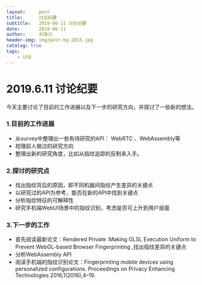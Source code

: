 ```yaml
---
layout:     post
title:      讨论纪要
subtitle:   2019-06-11 讨论纪要
date:       2019-06-11
author:     刘淘沙
header-img: img/post-bg-2015.jpg
catalog: true
tags:
    - 讨论
---
```


# 2019.6.11 讨论纪要



今天主要讨论了目前的工作进展以及下一步的研究方向，并探讨了一些新的想法。

  
### 1.目前的工作进展

 - 从survey中整理出一些有待研究的API：	WebRTC 、WebAssembly等
  - 梳理前人做过的研究方向
  - 整理出新的研究角度，比如从指纹追踪的反制来入手。

### 2.探讨的研究点
 - 找出指纹背后的原因，即不同机器间指纹产生差异的关键点
 - 以研究过的API为参考，能否在新的API中找到关键点
 - 分析指纹特征的可解释性
 - 研究手机端WebUI场景中的指纹识别，考虑是否可上升到用户层面

### 3.下一步的工作

- 首先阅读最新论文：Rendered Private :Making GLSL Execution Uniform to Prevent WebGL-based Browser Fingerprinting ,找出指纹差异的关键点
- 分析WebAssembly API
- 阅读手机端的指纹识别论文：Fingerprinting mobile devices using personalized configurations. Proceedings on Privacy Enhancing Technologies 2016,1(2016),4–19.





